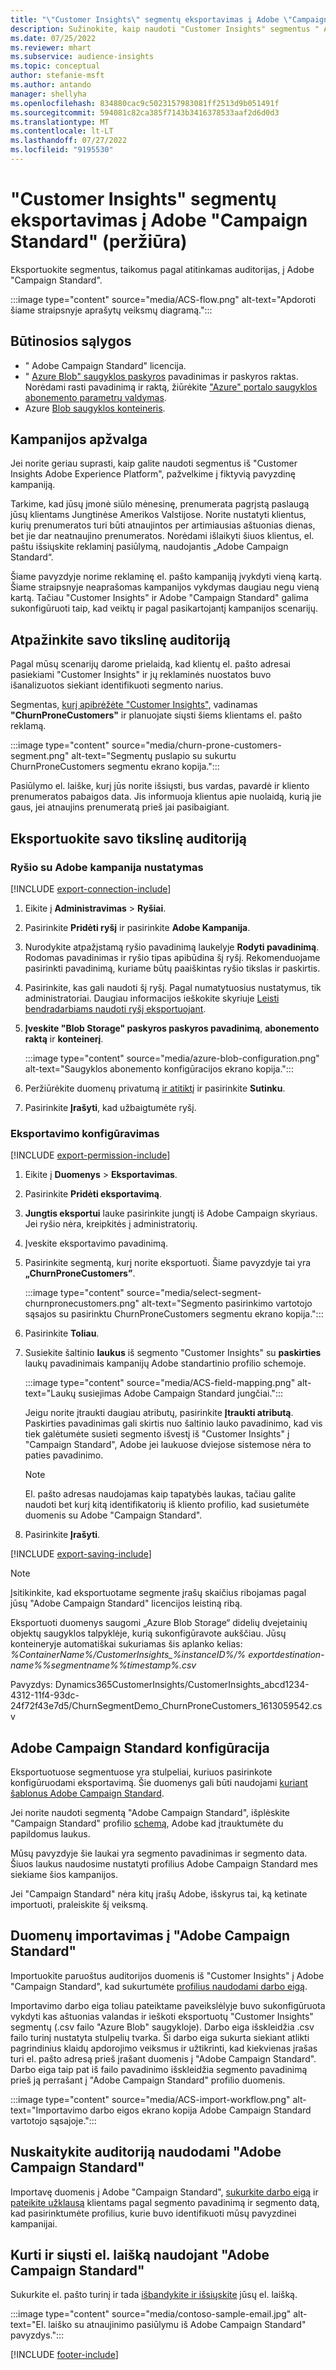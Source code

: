 ```yaml
---
title: "\"Customer Insights\" segmentų eksportavimas į Adobe \"Campaign Standard\" (peržiūra)"
description: Sužinokite, kaip naudoti "Customer Insights" segmentus " Adobe Campaign Standard".
ms.date: 07/25/2022
ms.reviewer: mhart
ms.subservice: audience-insights
ms.topic: conceptual
author: stefanie-msft
ms.author: antando
manager: shellyha
ms.openlocfilehash: 834880cac9c5023157983081ff2513d9b051491f
ms.sourcegitcommit: 594081c82ca385f7143b3416378533aaf2d6d0d3
ms.translationtype: MT
ms.contentlocale: lt-LT
ms.lasthandoff: 07/27/2022
ms.locfileid: "9195530"
---
```

# <a name="export-customer-insights-segments-to-adobe-campaign-standard-preview"></a>"Customer Insights" segmentų eksportavimas į Adobe "Campaign Standard" (peržiūra)

Eksportuokite segmentus, taikomus pagal atitinkamas auditorijas, į Adobe "Campaign Standard".

:::image type="content" source="media/ACS-flow.png" alt-text="Apdoroti šiame straipsnyje aprašytų veiksmų diagramą.":::

## <a name="prerequisites"></a>Būtinosios sąlygos

- " Adobe Campaign Standard" licencija.
- " [Azure Blob" saugyklos paskyros](/azure/storage/blobs/create-data-lake-storage-account) pavadinimas ir paskyros raktas. Norėdami rasti pavadinimą ir raktą, žiūrėkite ["Azure" portalo saugyklos abonemento parametrų valdymas](/azure/storage/common/storage-account-manage).
- Azure [Blob saugyklos konteineris](/azure/storage/blobs/storage-quickstart-blobs-portal#create-a-container).

## <a name="campaign-overview"></a>Kampanijos apžvalga

Jei norite geriau suprasti, kaip galite naudoti segmentus iš "Customer Insights Adobe Experience Platform", pažvelkime į fiktyvią pavyzdinę kampaniją.

Tarkime, kad jūsų įmonė siūlo mėnesinę, prenumerata pagrįstą paslaugą jūsų klientams Jungtinėse Amerikos Valstijose. Norite nustatyti klientus, kurių prenumeratos turi būti atnaujintos per artimiausias aštuonias dienas, bet jie dar neatnaujino prenumeratos. Norėdami išlaikyti šiuos klientus, el. paštu išsiųskite reklaminį pasiūlymą, naudojantis „Adobe Campaign Standard“.

Šiame pavyzdyje norime reklaminę el. pašto kampaniją įvykdyti vieną kartą. Šiame straipsnyje neaprašomas kampanijos vykdymas daugiau negu vieną kartą. Tačiau "Customer Insights" ir Adobe "Campaign Standard" galima sukonfigūruoti taip, kad veiktų ir pagal pasikartojantį kampanijos scenarijų.

## <a name="identify-your-target-audience"></a>Atpažinkite savo tikslinę auditoriją

Pagal mūsų scenarijų darome prielaidą, kad klientų el. pašto adresai pasiekiami "Customer Insights" ir jų reklaminės nuostatos buvo išanalizuotos siekiant identifikuoti segmento narius.

Segmentas, [kurį apibrėžėte "Customer Insights",](segments.md) vadinamas **"ChurnProneCustomers"** ir planuojate siųsti šiems klientams el. pašto reklamą.

:::image type="content" source="media/churn-prone-customers-segment.png" alt-text="Segmentų puslapio su sukurtu ChurnProneCustomers segmentu ekrano kopija.":::

Pasiūlymo el. laiške, kurį jūs norite išsiųsti, bus vardas, pavardė ir kliento prenumeratos pabaigos data. Jis informuoja klientus apie nuolaidą, kurią jie gaus, jei atnaujins prenumeratą prieš jai pasibaigiant.

## <a name="export-your-target-audience"></a>Eksportuokite savo tikslinę auditoriją

### <a name="set-up-connection-to-adobe-campaign"></a>Ryšio su Adobe kampanija nustatymas

[!INCLUDE [export-connection-include](includes/export-connection-admn.md)]

1. Eikite į **Administravimas** > **Ryšiai**.

1. Pasirinkite **Pridėti ryšį** ir pasirinkite **Adobe Kampanija**.

1. Nurodykite atpažįstamą ryšio pavadinimą laukelyje **Rodyti pavadinimą**. Rodomas pavadinimas ir ryšio tipas apibūdina šį ryšį. Rekomenduojame pasirinkti pavadinimą, kuriame būtų paaiškintas ryšio tikslas ir paskirtis.

1. Pasirinkite, kas gali naudoti šį ryšį. Pagal numatytuosius nustatymus, tik administratoriai. Daugiau informacijos ieškokite skyriuje [Leisti bendradarbiams naudoti ryšį eksportuojant](connections.md#allow-contributors-to-use-a-connection-for-exports).

1. **Įveskite "Blob Storage" paskyros paskyros pavadinimą**, **abonemento raktą** ir **konteinerį**.  

   :::image type="content" source="media/azure-blob-configuration.png" alt-text="Saugyklos abonemento konfigūracijos ekrano kopija.":::

1. Peržiūrėkite duomenų privatumą [ir atitiktį](connections.md#data-privacy-and-compliance) ir pasirinkite **Sutinku**.

1. Pasirinkite **Įrašyti**, kad užbaigtumėte ryšį.

### <a name="configure-an-export"></a>Eksportavimo konfigūravimas

[!INCLUDE [export-permission-include](includes/export-permission.md)]

1. Eikite į **Duomenys** > **Eksportavimas**.

1. Pasirinkite **Pridėti eksportavimą**.

1. **Jungtis eksportui** lauke pasirinkite jungtį iš Adobe Campaign skyriaus. Jei ryšio nėra, kreipkitės į administratorių.

1. Įveskite eksportavimo pavadinimą.

1. Pasirinkite segmentą, kurį norite eksportuoti. Šiame pavyzdyje tai yra **„ChurnProneCustomers”**.

   :::image type="content" source="media/select-segment-churnpronecustomers.png" alt-text="Segmento pasirinkimo vartotojo sąsajos su pasirinktu ChurnProneCustomers segmentu ekrano kopija.":::

1. Pasirinkite **Toliau**.

1. Susiekite šaltinio **laukus** iš segmento "Customer Insights" su **paskirties** laukų pavadinimais kampanijų Adobe standartinio profilio schemoje.

   :::image type="content" source="media/ACS-field-mapping.png" alt-text="Laukų susiejimas Adobe Campaign Standard jungčiai.":::

   Jeigu norite įtraukti daugiau atributų, pasirinkite **Įtraukti atributą**. Paskirties pavadinimas gali skirtis nuo šaltinio lauko pavadinimo, kad vis tiek galėtumėte susieti segmento išvestį iš "Customer Insights" į "Campaign Standard", Adobe jei laukuose dviejose sistemose nėra to paties pavadinimo.

   > [!NOTE]
   > El. pašto adresas naudojamas kaip tapatybės laukas, tačiau galite naudoti bet kurį kitą identifikatorių iš kliento profilio, kad susietumėte duomenis su Adobe "Campaign Standard".

1. Pasirinkite **Įrašyti**.

[!INCLUDE [export-saving-include](includes/export-saving.md)]

> [!NOTE]
> Įsitikinkite, kad eksportuotame segmente įrašų skaičius ribojamas pagal jūsų "Adobe Campaign Standard" licencijos leistiną ribą.

Eksportuoti duomenys saugomi „Azure Blob Storage“ didelių dvejetainių objektų saugyklos talpyklėje, kurią sukonfigūravote aukščiau. Jūsų konteineryje automatiškai sukuriamas šis aplanko kelias: *%ContainerName%/CustomerInsights_%instanceID%/% exportdestination-name%_%segmentname%_%timestamp%.csv*

Pavyzdys: Dynamics365CustomerInsights/CustomerInsights_abcd1234-4312-11f4-93dc-24f72f43e7d5/ChurnSegmentDemo_ChurnProneCustomers_1613059542.csv

## <a name="configure-adobe-campaign-standard"></a>Adobe Campaign Standard konfigūracija

Eksportuotuose segmentuose yra stulpeliai, kuriuos pasirinkote konfigūruodami eksportavimą. Šie duomenys gali būti naudojami [kuriant šablonus Adobe Campaign Standard](https://experienceleague.adobe.com/docs/campaign-standard/using/profiles-and-audiences/managing-profiles/about-profiles.html#managing-profiles).

Jei norite naudoti segmentą "Adobe Campaign Standard", išplėskite "Campaign Standard" profilio [schemą](https://experienceleague.adobe.com/docs/campaign-standard/using/developing/use-cases--extending-resources/extending-the-profile-resource-with-a-new-field.html#developing), Adobe kad įtrauktumėte du papildomus laukus.

Mūsų pavyzdyje šie laukai yra segmento pavadinimas ir segmento data. Šiuos laukus naudosime nustatyti profilius Adobe Campaign Standard mes siekiame šios kampanijos.

Jei "Campaign Standard" nėra kitų įrašų Adobe, išskyrus tai, ką ketinate importuoti, praleiskite šį veiksmą.

## <a name="import-data-into-adobe-campaign-standard"></a>Duomenų importavimas į "Adobe Campaign Standard"

Importuokite paruoštus auditorijos duomenis iš "Customer Insights" į Adobe "Campaign Standard", kad sukurtumėte [profilius naudodami darbo eigą](https://experienceleague.adobe.com/docs/campaign-standard/using/profiles-and-audiences/managing-profiles/creating-profiles.html#profiles-and-audiences).

Importavimo darbo eiga toliau pateiktame paveikslėlyje buvo sukonfigūruota vykdyti kas aštuonias valandas ir ieškoti eksportuotų "Customer Insights" segmentų (.csv failo "Azure Blob" saugykloje). Darbo eiga išskleidžia .csv failo turinį nustatyta stulpelių tvarka. Ši darbo eiga sukurta siekiant atlikti pagrindinius klaidų apdorojimo veiksmus ir užtikrinti, kad kiekvienas įrašas turi el. pašto adresą prieš įrašant duomenis į "Adobe Campaign Standard". Darbo eiga taip pat iš failo pavadinimo išskleidžia segmento pavadinimą prieš ją perrašant į "Adobe Campaign Standard" profilio duomenis.

:::image type="content" source="media/ACS-import-workflow.png" alt-text="Importavimo darbo eigos ekrano kopija Adobe Campaign Standard vartotojo sąsajoje.":::

## <a name="retrieve-the-audience-in-adobe-campaign-standard"></a>Nuskaitykite auditoriją naudodami "Adobe Campaign Standard"

Importavę duomenis į Adobe "Campaign Standard", [sukurkite darbo eigą](https://experienceleague.adobe.com/docs/campaign-standard/using/managing-processes-and-data/workflow-general-operation/building-a-workflow.html#managing-processes-and-data) ir [pateikite užklausą](https://experienceleague.adobe.com/docs/campaign-standard/using/managing-processes-and-data/targeting-activities/query.html#managing-processes-and-data) klientams pagal segmento pavadinimą ir segmento datą, kad pasirinktumėte profilius, kurie buvo identifikuoti mūsų pavyzdinei kampanijai.

## <a name="create-and-send-the-email-using-adobe-campaign-standard"></a>Kurti ir siųsti el. laišką naudojant "Adobe Campaign Standard"

Sukurkite el. pašto turinį ir tada [išbandykite ir išsiųskite](https://experienceleague.adobe.com/docs/campaign-standard/using/testing-and-sending/get-started-sending-messages.html#preparing-and-testing-messages) jūsų el. laišką.

:::image type="content" source="media/contoso-sample-email.jpg" alt-text="El. laiško su atnaujinimo pasiūlymu iš Adobe Campaign Standard&quot; pavyzdys.":::

[!INCLUDE [footer-include](includes/footer-banner.md)]
